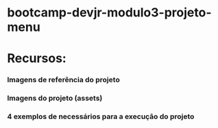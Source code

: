# bootcamp-devjr-modulo3-projeto-menu

# Recursos:

### Imagens de referência do projeto
### Imagens do projeto (assets)
### 4 exemplos de necessários para a execução do projeto

